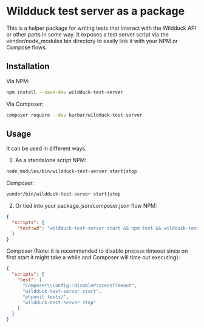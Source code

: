 # Wildduck test server as a package

This is a helper package for writing tests that interact with the Wildduck API or other parts in some way. It exposes a test server script via the vendor/node_modules bin directory to
easily link it with your NPM or Compose flows.

## Installation

Via NPM:
```bash
npm install --save-dev wildduck-test-server
```

Via Composer:
```bash
composer require --dev kurbar/wildduck-test-server
```

## Usage

It can be used in different ways.

1) As a standalone script
NPM:
```bash
node_modules/bin/wildduck-test-server start|stop
```

Composer:
```bash
vendor/bin/wildduck-test-server start|stop
```

2) Or tied into your package.json/composer.json flow
NPM:
```json
{
  "scripts": {
    "test:wd": "wildduck-test-server start && npm test && wildduck-test-server stop"
  }
}
```

Composer (Note: it is recommended to disable process timeout since on first start it might take a while and Composer will time out executing):
```json
{
  "scripts": {
    "test": [
      "Composer\\Config::disableProcessTimeout",
      "wildduck-test-server start",
      "phpunit tests/",
      "wildduck-test-server stop"
    ]
  }
}
```
